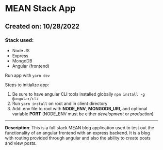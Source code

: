 # MEAN Stack App

## Created on: 10/28/2022

### Stack used:

- Node JS
- Express
- MongoDB
- Angular (frontend)

Run app with `yarn dev`

Steps to initialize app:

1. Be sure to have angular CLI tools installed globally `npm install -g @angular/cli`
2. Run `yarn install` on root and in client directory
3. Add .env file to root with **NODE_ENV**, **MONGODB_URI**, and optional variable **PORT** (NODE_ENV must be either _development_ or _production_)

<hr />

**Description**: This is a full stack MEAN blog application used to test out the functionality of an angular frontend with an express backend. It is a blog with routing provided through angular and also the ability to create posts and view posts.
